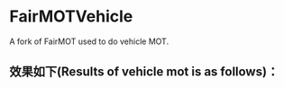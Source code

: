 # FairMOTVehicle
A fork of FairMOT used to do vehicle MOT.

## 效果如下(Results of vehicle mot is as follows)： </br>
